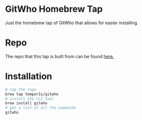 # GitWho Homebrew Tap

Just the homebrew tap of GitWho that allows for easier installing

# Repo

The repo that this tap is built from can be found [here.](https://github.com/tempor1s/gitwho)

# Installation

```bash
# tap the repo
brew tap tempor1s/gitwho
# install the CLI tool
brew install gitwho
# get a list of all the commands
gitwho
